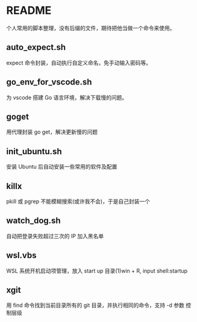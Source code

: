README
=========

个人常用的脚本整理，没有后缀的文件，期待把他当做一个命令来使用。

auto_expect.sh
----------------

expect 命令封装，自动执行自定义命名，免手动输入密码等。


go_env_for_vscode.sh
----------------------

为 vscode 搭建 Go 语言环境，解决下载慢的问题。

goget
------

用代理封装 go get，解决更新慢的问题

init_ubuntu.sh
----------------

安装 Ubuntu 后自动安装一些常用的软件及配置

killx
--------

pkill 或 pgrep 不能模糊搜索(或许我不会)，于是自己封装一个

watch_dog.sh
--------------

自动把登录失败超过三次的 IP 加入黑名单

wsl.vbs
---------

WSL 系统开机启动项管理，放入 start up 目录(1)win + R, input shell:startup

xgit
------

用 find 命令找到当前目录所有的 git 目录，并执行相同的命令，支持 -d 参数 控制层级
